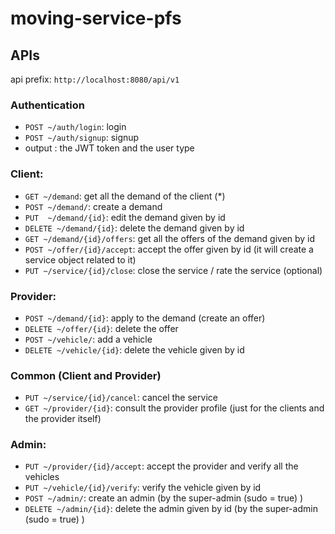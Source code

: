 # moving-service-pfs


## APIs
api prefix: `http://localhost:8080/api/v1`
### Authentication
* `POST ~/auth/login`: login 
* `POST ~/auth/signup`: signup
* output : the JWT token and the user type

### Client:
* `GET ~/demand`: get all the demand of the client (*)
* `POST ~/demand/`: create a demand
* `PUT  ~/demand/{id}`: edit the demand given by id
* `DELETE ~/demand/{id}`: delete the demand given by id
* `GET ~/demand/{id}/offers`: get all the offers of the demand given by id
* `POST ~/offer/{id}/accept`: accept the offer given by id (it will create a service object related to it)
* `PUT ~/service/{id}/close`: close the service / rate the service (optional)


### Provider:
* `POST ~/demand/{id}`: apply to the demand (create an offer)
* `DELETE ~/offer/{id}`: delete the offer
* `POST ~/vehicle/`: add a vehicle
* `DELETE ~/vehicle/{id}`: delete the vehicle given by id



### Common (Client and Provider)
* `PUT ~/service/{id}/cancel`: cancel the service
* `GET ~/provider/{id}`: consult the provider profile (just for the clients and the provider itself)

### Admin:
* `PUT ~/provider/{id}/accept`: accept the provider and verify all the vehicles
* `PUT ~/vehicle/{id}/verify`: verify the vehicle given by id
* `POST ~/admin/`: create an admin (by the super-admin (sudo = true) )
* `DELETE ~/admin/{id}`: delete the admin given by id (by the super-admin (sudo = true) )
